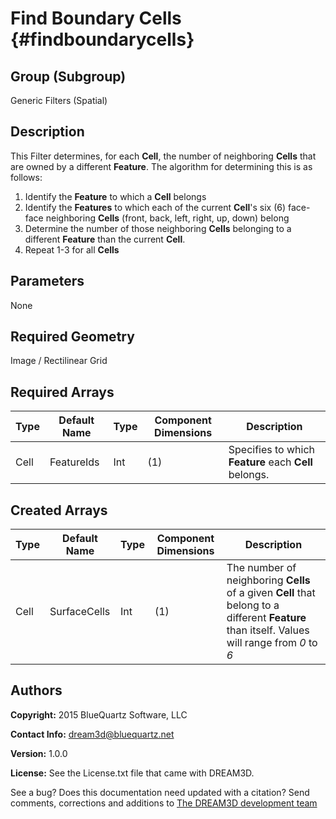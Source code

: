 Find Boundary Cells {#findboundarycells}
=============

## Group (Subgroup) ##
Generic Filters (Spatial)

## Description ##
This Filter determines, for each **Cell**, the number of neighboring **Cells** that are owned by a different **Feature**.  The algorithm for determining this is as follows: 

1. Identify the **Feature** to which a **Cell** belongs
2. Identify the **Features** to which each of the current **Cell**'s six (6) face-face neighboring **Cells** (front, back, left, right, up, down) belong
3. Determine the number of those neighboring **Cells** belonging to a different **Feature** than the current **Cell**. 
4. Repeat 1-3 for all **Cells**

## Parameters ##
None

## Required Geometry ##
Image / Rectilinear Grid

## Required Arrays ##
| Type | Default Name | Type | Component Dimensions | Description |
|------|--------------|-------------|---------|-----|
| Cell | FeatureIds | Int | (1) | Specifies to which **Feature** each **Cell** belongs. |

## Created Arrays ##
| Type | Default Name | Type | Component Dimensions | Description |
|------|--------------|-------------|---------|-----|
| Cell | SurfaceCells | Int | (1) | The number of neighboring **Cells** of a given **Cell** that belong to a different **Feature** than itself. Values will range from *0* to *6* |

## Authors ##
**Copyright:** 2015 BlueQuartz Software, LLC

**Contact Info:** dream3d@bluequartz.net

**Version:** 1.0.0

**License:**  See the License.txt file that came with DREAM3D.




See a bug? Does this documentation need updated with a citation? Send comments, corrections and additions to [The DREAM3D development team](mailto:dream3d@bluequartz.net?subject=Documentation%20Correction)

